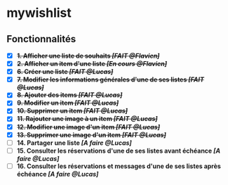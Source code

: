 # mywishlist

## Fonctionnalités
- [x] ~~**1. Afficher une liste de souhaits _[FAIT @Flavien]_**~~
- [X] ~~**2. Afficher un item d'une liste _[En cours @Flavien]_**~~
- [X] ~~**6. Créer une liste _[FAIT @Lucas]_**~~
- [X] ~~**7. Modifier les informations générales d'une de ses listes _[FAIT @Lucas]_**~~
- [X] ~~**8. Ajouter des items _[FAIT @Lucas]_**~~
- [X] ~~**9. Modifier un item _[FAIT @Lucas]_**~~
- [X] ~~**10. Supprimer un item _[FAIT @Lucas]_**~~
- [X] ~~**11. Rajouter une image à un item _[FAIT @Lucas]_**~~
- [X] ~~**12. Modifier une image d'un item _[FAIT @Lucas]_**~~
- [X] ~~**13. Supprimer une image d'un item _[FAIT @Lucas]_**~~
- [ ] **14. Partager une liste _[A faire @Lucas]_**
- [ ] **15. Consulter les réservations d'une de ses listes avant échéance _[A faire @Lucas]_**
- [ ] **16. Consulter les réservations et messages d'une de ses listes après échéance _[A faire @Lucas]_**
